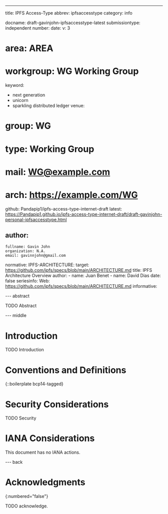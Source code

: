 ---
title: IPFS Access-Type
abbrev: ipfsaccesstype
category: info

docname: draft-gavinjohn-ipfsaccesstype-latest
submissiontype: independent
number:
date:
v: 3
# area: AREA
# workgroup: WG Working Group
keyword:
 - next generation
 - unicorn
 - sparkling distributed ledger
venue:
#  group: WG
#  type: Working Group
#  mail: WG@example.com
#  arch: https://example.com/WG
  github: Pandapip1/ipfs-access-type-internet-draft
  latest: https://Pandapip1.github.io/ipfs-access-type-internet-draft/draft-gavinjohn-personal-ipfsaccesstype.html

author:
 -
    fullname: Gavin John
    organization: N.A.
    email: gavinnjohn@gmail.com

normative:
  IPFS-ARCHITECTURE:
    target: https://github.com/ipfs/specs/blob/main/ARCHITECTURE.md
    title: IPFS Architecture Overview
    author:
      -
        name: Juan Benet
      -
        name: David Dias
    date: false
    seriesinfo:
      Web: https://github.com/ipfs/specs/blob/main/ARCHITECTURE.md
informative:


--- abstract

TODO Abstract

--- middle

# Introduction

TODO Introduction


# Conventions and Definitions

{::boilerplate bcp14-tagged}


# Security Considerations

TODO Security


# IANA Considerations

This document has no IANA actions.


--- back

# Acknowledgments
{:numbered="false"}

TODO acknowledge.
